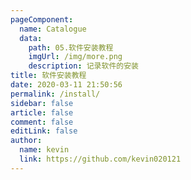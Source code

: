 ```yaml
---
pageComponent:
  name: Catalogue
  data:
    path: 05.软件安装教程
    imgUrl: /img/more.png
    description: 记录软件的安装
title: 软件安装教程
date: 2020-03-11 21:50:56
permalink: /install/
sidebar: false
article: false
comment: false
editLink: false
author:
  name: kevin
  link: https://github.com/kevin020121
---
```

